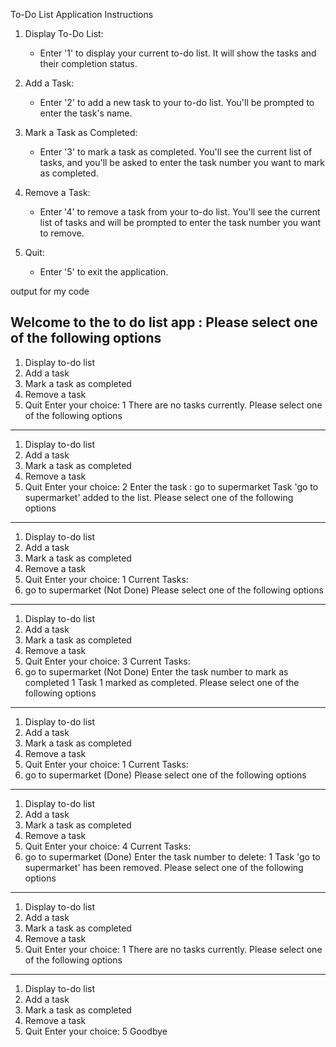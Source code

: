 To-Do List Application Instructions

1. Display To-Do List:
   - Enter '1' to display your current to-do list. It will show the tasks and their completion status.

2. Add a Task:
   - Enter '2' to add a new task to your to-do list. You'll be prompted to enter the task's name.

3. Mark a Task as Completed:
   - Enter '3' to mark a task as completed. You'll see the current list of tasks, and you'll be asked to enter the task number you want to mark as completed.

4. Remove a Task:
   - Enter '4' to remove a task from your to-do list. You'll see the current list of tasks and will be prompted to enter the task number you want to remove.

5. Quit:
   - Enter '5' to exit the application.



output for my code


Welcome to the to do list app :
Please select one of the following options
------------------------------------------
1. Display to-do list
2. Add a task
3. Mark a task as completed
4. Remove a task
5. Quit
Enter your choice: 1
There are no tasks currently.
Please select one of the following options
------------------------------------------
1. Display to-do list
2. Add a task
3. Mark a task as completed
4. Remove a task
5. Quit
Enter your choice: 2
Enter the task : go to supermarket
Task 'go to supermarket' added to the list.
Please select one of the following options
------------------------------------------
1. Display to-do list
2. Add a task
3. Mark a task as completed
4. Remove a task
5. Quit
Enter your choice: 1
Current Tasks:
1. go to supermarket (Not Done)
Please select one of the following options
------------------------------------------
1. Display to-do list
2. Add a task
3. Mark a task as completed
4. Remove a task
5. Quit
Enter your choice: 3
Current Tasks:
1. go to supermarket (Not Done)
Enter the task number to mark as completed 1
Task 1 marked as completed.
Please select one of the following options
------------------------------------------
1. Display to-do list
2. Add a task
3. Mark a task as completed
4. Remove a task
5. Quit
Enter your choice: 1
Current Tasks:
1. go to supermarket (Done)
Please select one of the following options
------------------------------------------
1. Display to-do list
2. Add a task
3. Mark a task as completed
4. Remove a task
5. Quit
Enter your choice: 4
Current Tasks:
1. go to supermarket (Done)
Enter the task number to delete: 1
Task 'go to supermarket' has been removed.
Please select one of the following options
------------------------------------------
1. Display to-do list
2. Add a task
3. Mark a task as completed
4. Remove a task
5. Quit
Enter your choice: 1
There are no tasks currently.
Please select one of the following options
------------------------------------------
1. Display to-do list
2. Add a task
3. Mark a task as completed
4. Remove a task
5. Quit
Enter your choice: 5
Goodbye
